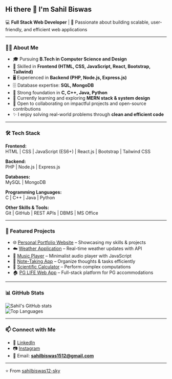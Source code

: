## Hi there 👋 I'm Sahil Biswas  

💻 **Full Stack Web Developer** | 🚀 Passionate about building scalable, user-friendly, and efficient web applications  

---

### 👨‍💻 About Me  
- 🎓 Pursuing **B.Tech in Computer Science and Design**  
- 💼 Skilled in **Frontend (HTML, CSS, JavaScript, React, Bootstrap, Tailwind)**  
- 🖥️ Experienced in **Backend (PHP, Node.js, Express.js)**  
- 🗄️ Database expertise: **SQL, MongoDB**  
- 🔧 Strong foundation in **C, C++, Java, Python**  
- 🌱 Currently learning and exploring **MERN stack & system design**  
- 🤝 Open to collaborating on impactful projects and open-source contributions  
- ✨ I enjoy solving real-world problems through **clean and efficient code**  

---

### 🛠️ Tech Stack  

**Frontend:**  
HTML | CSS | JavaScript (ES6+) | React.js | Bootstrap | Tailwind CSS  

**Backend:**  
PHP | Node.js | Express.js  

**Databases:**  
MySQL | MongoDB  

**Programming Languages:**  
C | C++ | Java | Python  

**Other Skills & Tools:**  
Git | GitHub | REST APIs | DBMS | MS Office  

---

### 📂 Featured Projects  
- 🌐 [Personal Portfolio Website](#) – Showcasing my skills & projects  
- ☁️ [Weather Application](#) – Real-time weather updates with API  
- 🎵 [Music Player](#) – Minimalist audio player with JavaScript  
- 📝 [Note-Taking App](#) – Organize thoughts & tasks efficiently  
- 🧮 [Scientific Calculator](#) – Perform complex computations  
- 🏠 [PG LIFE Web App](#) – Full-stack platform for PG accommodations  

---

### 📊 GitHub Stats  

![Sahil's GitHub stats](https://github-readme-stats.vercel.app/api?username=sahilbiswas12-sky&show_icons=true&theme=radical)  
![Top Languages](https://github-readme-stats.vercel.app/api/top-langs/?username=sahilbiswas12-sky&layout=compact&theme=radical)  

---

### 📫 Connect with Me  
- 💼 [LinkedIn](https://www.linkedin.com/in/sahil-biswas/)  
- 📷 [Instagram](https://www.instagram.com/mystyle_creation/)  
- 📧 Email: **sahilbiswas1512@gmail.com**  

---

⭐️ From [sahilbiswas12-sky](https://github.com/sahilbiswas12-sky)
